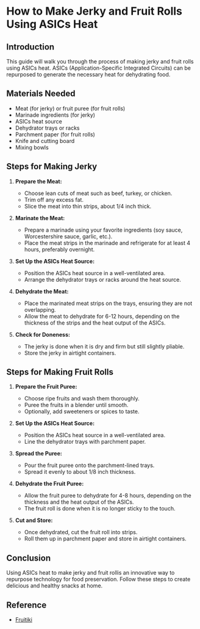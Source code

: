 # How to Make Jerky and Fruit Rolls Using ASICs Heat

## Introduction
This guide will walk you through the process of making jerky and fruit rolls using ASICs heat. ASICs (Application-Specific Integrated Circuits) can be repurposed to generate the necessary heat for dehydrating food.

## Materials Needed
- Meat (for jerky) or fruit puree (for fruit rolls)
- Marinade ingredients (for jerky)
- ASICs heat source
- Dehydrator trays or racks
- Parchment paper (for fruit rolls)
- Knife and cutting board
- Mixing bowls

## Steps for Making Jerky

1. **Prepare the Meat:**
    - Choose lean cuts of meat such as beef, turkey, or chicken.
    - Trim off any excess fat.
    - Slice the meat into thin strips, about 1/4 inch thick.

2. **Marinate the Meat:**
    - Prepare a marinade using your favorite ingredients (soy sauce, Worcestershire sauce, garlic, etc.).
    - Place the meat strips in the marinade and refrigerate for at least 4 hours, preferably overnight.

3. **Set Up the ASICs Heat Source:**
    - Position the ASICs heat source in a well-ventilated area.
    - Arrange the dehydrator trays or racks around the heat source.

4. **Dehydrate the Meat:**
    - Place the marinated meat strips on the trays, ensuring they are not overlapping.
    - Allow the meat to dehydrate for 6-12 hours, depending on the thickness of the strips and the heat output of the ASICs.

5. **Check for Doneness:**
    - The jerky is done when it is dry and firm but still slightly pliable.
    - Store the jerky in airtight containers.

## Steps for Making Fruit Rolls

1. **Prepare the Fruit Puree:**
    - Choose ripe fruits and wash them thoroughly.
    - Puree the fruits in a blender until smooth.
    - Optionally, add sweeteners or spices to taste.

2. **Set Up the ASICs Heat Source:**
    - Position the ASICs heat source in a well-ventilated area.
    - Line the dehydrator trays with parchment paper.

3. **Spread the Puree:**
    - Pour the fruit puree onto the parchment-lined trays.
    - Spread it evenly to about 1/8 inch thickness.

4. **Dehydrate the Fruit Puree:**
    - Allow the fruit puree to dehydrate for 4-8 hours, depending on the thickness and the heat output of the ASICs.
    - The fruit roll is done when it is no longer sticky to the touch.

5. **Cut and Store:**
    - Once dehydrated, cut the fruit roll into strips.
    - Roll them up in parchment paper and store in airtight containers.

## Conclusion
Using ASICs heat to make jerky and fruit rollis an innovative way to repurpose technology for food preservation. Follow these steps to create delicious and healthy snacks at home.

## Reference
- [Fruitiki](https://fruitiki.ee/)
